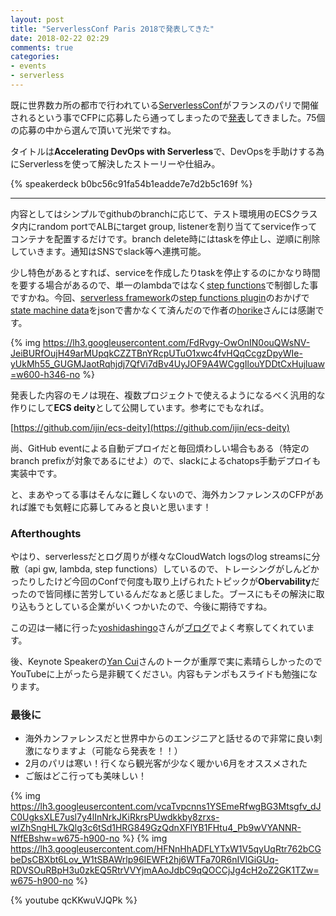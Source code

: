 ```yaml
---
layout: post
title: "ServerlessConf Paris 2018で発表してきた"
date: 2018-02-22 02:29
comments: true
categories: 
- events
- serverless
---
```


既に世界数カ所の都市で行われている[ServerlessConf](http://serverlessconf.io)がフランスのパリで開催されるという事でCFPに応募したら通ってしまったので[発表](http://paris.serverlessconf.io/speakers.html)してきました。75個の応募の中から選んで頂いて光栄ですね。

タイトルは**Accelerating DevOps with Serverless**で、DevOpsを手助けする為にServerlessを使って解決したストーリーや仕組み。

{% speakerdeck b0bc56c91fa54b1eadde7e7d2b5c169f %}

---

内容としてはシンプルでgithubのbranchに応じて、テスト環境用のECSクラスタ内にrandom portでALBにtarget group, listenerを割り当ててservice作ってコンテナを配置するだけです。branch delete時にはtaskを停止し、逆順に削除していきます。通知はSNSでslack等へ連携可能。

少し特色があるとすれば、serviceを作成したりtaskを停止するのにかなり時間を要する場合があるので、単一のlambdaではなく[step functions](https://aws.amazon.com/step-functions/)で制御した事ですかね。今回、[serverless framework](https://serverless.com)の[step functions plugin](https://github.com/horike37/serverless-step-functions)のおかげで[state machine data](https://docs.aws.amazon.com/step-functions/latest/dg/concepts-state-machine-data.html)をjsonで書かなくて済んだので作者の[horike](https://twitter.com/horike37)さんには感謝です。

{% img https://lh3.googleusercontent.com/FdRvgy-OwOnIN0ouQWsNV-JeiBURfOujH49arMUpqkCZZTBnYRcpUTuO1xwc4fvHQqCcgzDpyWIe-yUkMh55_GUGMJaotRqhjdj7QfVi7dBv4UyJOF9A4WCggIlouYDDtCxHujluaw=w600-h346-no %}

発表した内容のモノは現在、複数プロジェクトで使えるようになるべく汎用的な作りにして**ECS deity**として公開しています。参考にでもなれば。

[https://github.com/ijin/ecs-deity](https://github.com/ijin/ecs-deity)

尚、GitHub eventによる自動デプロイだと毎回煩わしい場合もある（特定のbranch prefixが対象であるにせよ）ので、slackによるchatops手動デプロイも実装中です。

と、まあやってる事はそんなに難しくないので、海外カンファレンスのCFPがあれば誰でも気軽に応募してみると良いと思います！

### Afterthoughts ###

やはり、serverlessだとログ周りが様々なCloudWatch logsのlog streamsに分散（api gw, lambda, step functions）しているので、トレーシングがしんどかったりしたけど今回のConfで何度も取り上げられたトピックが**Obervability**だったので皆同様に苦労しているんだなぁと感じました。ブースにもその解決に取り込もうとしている企業がいくつかいたので、今後に期待ですね。

この辺は一緒に行った[yoshidashingo](https://twitter.com/yoshidashingo)さんが[ブログ](http://yoshidashingo.hatenablog.com/entry/serverlessconfparis18)でよく考察してくれています。

後、Keynote Speakerの[Yan Cui](https://twitter.com/theburningmonk)さんのトークが重厚で実に素晴らしかったのでYouTubeに上がったら是非観てください。内容もテンポもスライドも勉強になります。

### 最後に ###

- 海外カンファレンスだと世界中からのエンジニアと話せるので非常に良い刺激になりますよ（可能なら発表を！！）
- 2月のパリは寒い！行くなら観光客が少なく暖かい6月をオススメされた
- ご飯はどこ行っても美味しい！

{% img https://lh3.googleusercontent.com/vcaTvpcnns1YSEmeRfwgBG3Mtsgfv_dJC0UgksXLE7usl7y4lInNrkJKiRkrsPUwdkkby8zrxs-wIZhSngHL7kQlg3c6tSd1HRG849GzQdnXFlYB1FHtu4_Pb9wVYANNR-NffEBshw=w675-h900-no %}
{% img https://lh3.googleusercontent.com/HFNnHhADFLYTxW1V5qyUqRtr762bCGbeDsCBXbt6Lov_W1tSBAWrlp96IEWFt2hj6WTFa70R6nIVlGiGUq-RDVSOuRBpH3u0zkEQ5RtrVVYjmAAoJdbC9qQOCCjJg4cH2oZ2GK1TZw=w675-h900-no %}

{% youtube qcKKwuVJQPk %}
